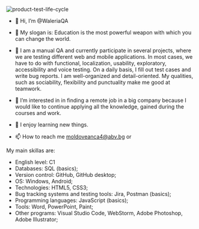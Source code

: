 ![product-test-life-cycle](https://user-images.githubusercontent.com/86474410/198015766-cb00bf71-884f-4c32-9a54-784e367647bb.jpg)

- 👋 Hi, I’m @WaleriaQA

- 👋 My slogan is: Education is the most powerful weapon with which you can change the world.

- 👀 I am a manual QA and currently participate in several projects, where we are testing different web and mobile applications. In most cases, we have to do with functional, localization, usability, exploratory, accessibility and voice testing. On a daily basis, I fill out test cases and write bug reports. I am well-organized and detail-oriented. My qualities, such as sociability, flexibility and punctuality make me good at teamwork.

- 👀 I’m interested in in finding a remote job in a big company because I would like to continue applying all the knowledge, gained during the courses and work.

- 🌱 I enjoy learning new things.

- 📫 How to reach me moldoveanca4@abv.bg or 

<!---
WaleriaQA/WaleriaQA is a ✨ special ✨ repository because its `README.md` (this file) appears on your GitHub profile.
You can click the Preview link to take a look at your changes.
--->
My main skillas are:
+ English level: C1
+ Databases: SQL (basics);
+ Version control: GitHub, GitHub desktop;
+ OS: Windows, Android;
+ Technologies: HTML5, CSS3;
+ Bug tracking systems and testing tools: Jira, Postman (basics);
+ Programming languages: JavaScript (basics);
+ Tools: Word, PowerPoint, Paint;
+ Other programs: Visual Studio Code, WebStorm, Adobe Photoshop, Adobe Illustrator;
